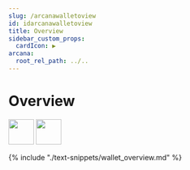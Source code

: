 ```yaml
---
slug: /arcanawalletoview
id: idarcanawalletoview
title: Overview
sidebar_custom_props:
  cardIcon: ▶️
arcana:
  root_rel_path: ../..
---
```


# Overview

<img src="/img/icons/i_an_wallet_light.png#only-light" width="50"/>
<img src="/img/icons/i_an_wallet_dark.png#only-dark" width="50"/>

{% include "./text-snippets/wallet_overview.md" %}
